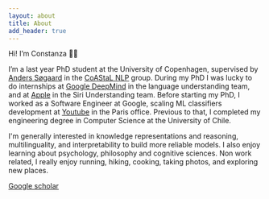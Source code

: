 ```yaml
---
layout: about
title: About
add_header: true
---
```


Hi! I’m Constanza 👋🏼

I’m a last year PhD student at the University of Copenhagen, supervised by [Anders Søgaard](https://anderssoegaard.github.io/) in the [CoAStaL NLP](https://coastalcph.github.io/) group. During my PhD I was lucky to do internships at [Google DeepMind](https://deepmind.google/) in the language understanding team, and at [Apple](https://www.apple.com/) in the Siri Understanding team. Before starting my PhD, I worked as a Software Engineer at Google, scaling ML classifiers development at [Youtube](https://www.youtube.com/) in the Paris office. Previous to that, I completed my engineering degree in Computer Science at the University of Chile.

I'm generally interested in knowledge representations and reasoning, multilinguality, and interpretability to build more reliable models. I also enjoy learning about psychology, philosophy and cognitive sciences. Non work related, I really enjoy running, hiking, cooking, taking photos, and exploring new places.

[Google scholar](https://scholar.google.com/citations?hl=en&user=uYCIJSEAAAAJ&view_op=list_works&sortby=pubdate)
